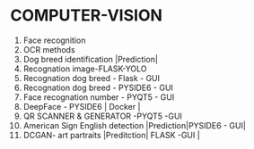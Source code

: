 # COMPUTER-VISION
1) Face recognition
2) OCR methods
3) Dog breed identification |Prediction|
4) Recognation image-FLASK-YOLO
5) Recognation dog breed - Flask - GUI
6) Recognation dog breed - PYSIDE6 - GUI
7) Face recognation number - PYQT5 - GUI
8) DeepFace - PYSIDE6 | Docker |
9) QR SCANNER & GENERATOR -PYQT5 -GUI
10) American Sign English detection |Prediction|PYSIDE6 - GUI|
11) DCGAN- art partraits |Preditction| FLASK -GUI |

